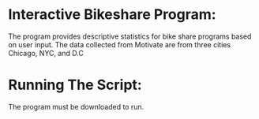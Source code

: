 # Interactive Bikeshare Program:
The program provides descriptive statistics for bike share programs based on user input. The data collected from Motivate are from three cities Chicago, NYC, and D.C

# Running The Script:
The program must be downloaded to run. 
